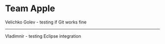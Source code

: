 # Team Apple #

Velichko Golev - testing if Git works fine

----------
Vladimnir - testing Eclipse integration

